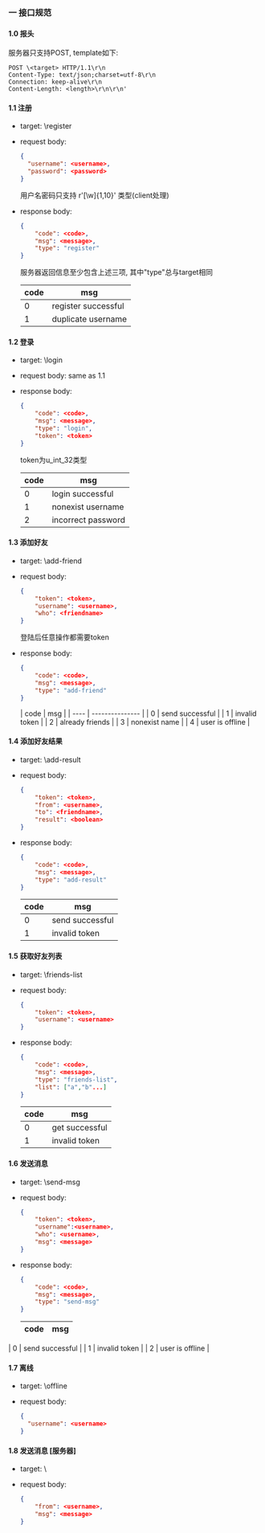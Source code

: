 ### 一 接口规范

#### 1.0 报头

服务器只支持POST, template如下:

```http
POST \<target> HTTP/1.1\r\n
Content-Type: text/json;charset=utf-8\r\n
Connection: keep-alive\r\n
Content-Length: <length>\r\n\r\n'
```

#### 1.1 注册

* target: \register

* request body:

  ```json
  {
  	"username": <username>,
  	"password": <password>
  }
  ```
  用户名密码只支持 r'[\w]{1,10}' 类型(client处理)
* response body:

  ```json
  {
      "code": <code>,
      "msg": <message>,
      "type": "register"
  }
  ```

  服务器返回信息至少包含上述三项, 其中"type"总与target相同

  | code | msg                 |
  | ---- | ------------------- |
  | 0    | register successful |
  | 1    | duplicate username  |

#### 1.2 登录

* target: \login

* request body: same as 1.1

* response body: 

  ```json
  {
      "code": <code>,
      "msg": <message>,
      "type": "login",
      "token": <token>
  }
  ```

  token为u_int_32类型
  
  | code | msg                |
  | ---- | ------------------ |
  | 0    | login successful   |
  | 1    | nonexist username  |
  | 2    | incorrect password |
#### 1.3 添加好友

* target: \add-friend

* request body:

  ```json
  {	
      "token": <token>,
      "username": <username>,
      "who": <friendname>
  }
  ```

  登陆后任意操作都需要token

* response body:

  ```json
  {
      "code": <code>,
      "msg": <message>,
      "type": "add-friend"
  }
  ```
  
  | code | msg             |
| ---- | --------------- |
| 0    | send successful |
| 1    | invalid token   |
| 2    | already friends |
| 3    | nonexist name   |
| 4    | user is offline |


#### 1.4 添加好友结果

* target: \add-result

* request body:

  ```json
  {
      "token": <token>,
      "from": <username>,
      "to": <friendname>,
      "result": <boolean>
  }
  ```

* response body:

  ```json
  {
      "code": <code>,
      "msg": <message>,
      "type": "add-result"
  }
  ```

  | code | msg             |
  | ---- | --------------- |
  | 0    | send successful |
  | 1    | invalid token   |
  
#### 1.5 获取好友列表

* target: \friends-list

* request body:

  ```json
  {	
      "token": <token>,
      "username": <username>
  }
  ```
  
* response body:

  ```json
  {
      "code": <code>,
      "msg": <message>,
      "type": "friends-list",
      "list": ["a","b"...]
  }
  ```

  
  | code | msg            |
  | ---- | -------------- |
  | 0    | get successful |
  | 1    | invalid token  |

#### 1.6 发送消息

* target: \send-msg

* request body:

  ```json
  {
      "token": <token>,
      "username":<username>,
      "who": <username>,
      "msg": <message>
  }
  ```


* response body:

  ```json
  {
      "code": <code>,
      "msg": <message>,
      "type": "send-msg"
  }
  ```
  | code | msg             |
  | ---- | --------------- |
| 0    | send successful |
| 1    | invalid token   |
| 2    | user is offline |

#### 1.7 离线

* target: \offline

* request body:

  ```json
  {
  	"username": <username>
  }
  ```
  

#### 1.8 发送消息 [服务器]

* target: \

* request body:

  ```json
  {
      "from": <username>,
      "msg": <message>
  }
  ```
